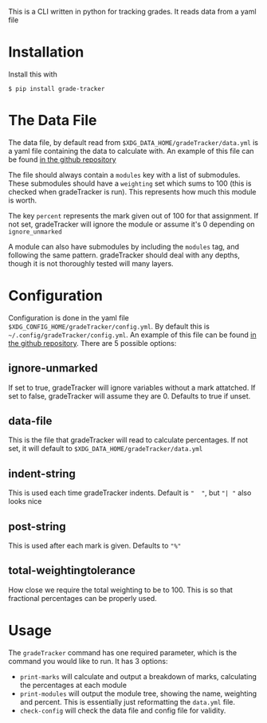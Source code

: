 This is a CLI written in python for tracking grades. It reads data from a yaml file

# Installation

Install this with
```
$ pip install grade-tracker
```

# The Data File

The data file, by default read from `$XDG_DATA_HOME/gradeTracker/data.yml` is a yaml file containing the data to calculate with. An example of this file can be found [in the github repository](https://www.github.com/dwdwdan/gradeTracker/blob/master/data.yml)

The file should always contain a `modules` key with a list of submodules. These submodules should have a `weighting` set which sums to 100 (this is checked when gradeTracker is run). This represents how much this module is worth.

The key `percent` represents the mark given out of 100 for that assignment. If not set, gradeTracker will ignore the module or assume it's 0 depending on `ignore_unmarked`

A module can also have submodules by including the `modules` tag, and following the same pattern. gradeTracker should deal with any depths, though it is not thoroughly tested will many layers.

# Configuration

Configuration is done in the yaml file `$XDG_CONFIG_HOME/gradeTracker/config.yml`. By default this is ​`~/.config/gradeTracker/config.yml`. An example of this file can be found [in the github repository](https://www.github.com/dwdwdan/gradeTracker/blob/master/config.yml). There are 5 possible options:

## ignore-unmarked

If set to true, gradeTracker will ignore variables without a mark attatched. If set to false, gradeTracker will assume they are 0. Defaults to true if unset.

## data-file

This is the file that gradeTracker will read to calculate percentages. If not set, it will default to `$XDG_DATA_HOME/gradeTracker/data.yml`

## indent-string

This is used each time gradeTracker indents. Default is `"  "`, but `"| "` also looks nice

## post-string

This is used after each mark is given. Defaults to `"%"`

## total-weightingtolerance

How close we require the total weighting to be to 100. This is so that fractional percentages can be properly used.

# Usage

The `gradeTracker` command has one required parameter, which is the command you would like to run. It has 3 options:

- `print-marks` will calculate and output a breakdown of marks, calculating the percentages at each module
- `print-modules` will output the module tree, showing the name,
    weighting and percent. This is essentially just reformatting the `data.yml` file.
- `check-config` will check the data file and config file for validity.
